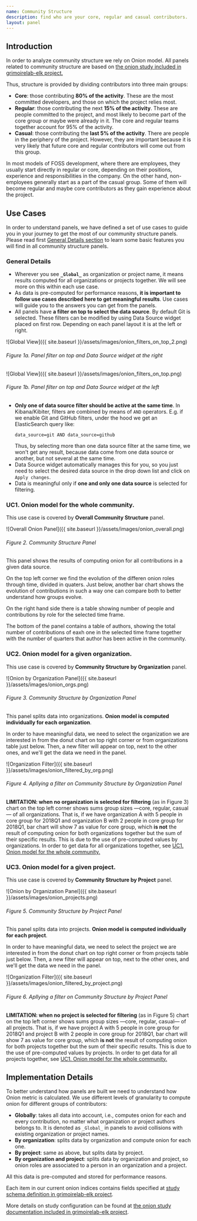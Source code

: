 ```yaml
---
name: Community Structure
description: find who are your core, regular and casual contributors.
layout: panel
---
```


## Introduction
In order to analyze community structure we rely on Onion model. All panels
related to community structure are based on [the onion study included in
grimoirelab-elk project.](https://github.com/chaoss/grimoirelab-elk/blob/master/doc/studies.md#onion-study)

Thus, structure is provided by dividing contributors into three main groups:
 * **Core**: those contributing **80% of the activity**. These are the most
 committed developers, and those on which the project relies most.
 * **Regular**: those contributing the next **15% of the activity**. These are
  people committed to the project, and most likely to become part of the
  core group or maybe were already in it. The core and regular teams together
  account for 95% of the activity.
 * **Casual**: those contributing the **last 5% of the activity**. There are
  people in the periphery of the project. However, they are important because
  it is very likely that future core and regular contributors will come out
  from this group.

In most models of FOSS development, where there are employees, they usually
start directly in regular or core, depending on their positions, experience
and responsibilities in the company. On the other hand, non-employees
generally start as a part of the casual group. Some of them will become
regular and maybe core contributors as they gain experience about the project.

## Use Cases
In order to understand panels, we have defined a set of use cases to guide
you in your journey to get the most of our community structure panels.
Please read first [General Details section](#general-details) to learn
some basic features you will find in all community structure panels.

### General Details
* Wherever you see **`_Global_`** as organization or project name, it means
    results computed for all organizations or projects together. We will
    see more on this within each use case.
* As data is pre-computed for performance reasons, **it is important to
    follow use cases described here to get meaningful results**. Use cases
    will guide you to the answers you can get from the panels.
* All panels have **a filter on top to select the data source**. By default
    Git is selected. These filters can be modified by using Data Source widget
    placed on first row. Depending on each panel layout it is at the left or
    right.

![Global View]({{ site.baseurl }}/assets/images/onion_filters_on_top_2.png)
###### Figure 1a. Panel filter on top and Data Source widget at the right
![Global View]({{ site.baseurl }}/assets/images/onion_filters_on_top.png)
###### Figure 1b. Panel filter on top and Data Source widget at the left

* **Only one of data source filter should be active at the same time**.
    In Kibana/Kibiter, filters are combined by means of `AND` operators.
    E.g. if we enable Git and GitHub filters, under the hood we get
    an ElasticSearch query like:
    ```
    data_source=git AND data_source=github
    ```
    Thus, by selecting more than one data source filter at the same time,
    we won't get any result, because data come from one data source or another,
    but not several at the same time.
* Data Source widget automatically manages this for you, so you just need to
    select the desired data source in the drop down list and click on
    `Apply changes`.
* Data is meaningful only if **one and only one data source** is selected for
    filtering.

### UC1. Onion model for the whole community.
This use case is covered by **Overall Community Structure** panel.

![Overall Onion Panel]({{ site.baseurl }}/assets/images/onion_overall.png)
###### Figure 2. Community Structure Panel

This panel shows the results of computing onion for all contributions in
a given data source.

On the top left corner we find the evolution of the differen onion roles
through time, divided in quaters. Just below, another bar chart shows the
evolution of contributions in such a way one can compare both to better
understand how groups evolve.

On the right hand side there is a table showing number of people and
contributions by role for the selected time frame.

The bottom of the panel contains a table of authors, showing the total
number of contributions of eaxh one in the selected time frame together
with the number of quarters that author has been active in the community.


### UC2. Onion model for a given organization.
This use case is covered by **Community Structure by Organization** panel.

![Onion by Organization Panel]({{ site.baseurl }}/assets/images/onion_orgs.png)
###### Figure 3. Community Structure by Organization Panel

This panel splits data into organizations. **Onion model is computed individually
for each organization**.

In order to have meaningful data, we need to select the organization we
are interested in from the donut chart on top right corner or from
organizations table just below. Then, a new filter will appear on top, next
to the other ones, and we'll get the data we need in the panel.

![Organization Filter]({{ site.baseurl }}/assets/images/onion_filtered_by_org.png)
###### Figure 4. Apllying a filter on Community Structure by Organization Panel


**LIMITATION: when no organization is selected for filtering** (as
in Figure 3) chart on the top left corner shows sums group sizes
&mdash;core, regular, casual&mdash; of all organizations. That is, if we have
organization A with 5 people in core group for 2018Q1 and organization B
with 2 people in core group for 2018Q1, bar chart will show 7 as value
for core group, which **is not** the result of computing onion for both organizations
together but the sum of their specific results. This is due to the use of
pre-computed values by organizations. In order to get data for all
organizations together, see
[UC1. Onion model for the whole community.](#uc1-onion-model-for-the-whole-community)


### UC3. Onion model for a given project.
This use case is covered by **Community Structure by Project** panel.

![Onion by Organization Panel]({{ site.baseurl }}/assets/images/onion_projects.png)
###### Figure 5. Community Structure by Project Panel

This panel splits data into projects. **Onion model is computed individually
for each project**.

In order to have meaningful data, we need to select the project we
are interested in from the donut chart on top right corner or from
projects table just below. Then, a new filter will appear on top, next
to the other ones, and we'll get the data we need in the panel.

![Organization Filter]({{ site.baseurl }}/assets/images/onion_filtered_by_project.png)
###### Figure 6. Apllying a filter on Community Structure by Project Panel


**LIMITATION: when no project is selected for filtering** (as
in Figure 5) chart on the top left corner shows sums group sizes
&mdash;core, regular, casual&mdash; of all projects. That is, if we have
project A with 5 people in core group for 2018Q1 and project B
with 2 people in core group for 2018Q1, bar chart will show 7 as value
for core group, which **is not** the result of computing onion for both projects
together but the sum of their specific results. This is due to the use of
pre-computed values by projects. In order to get data for all
projects together, see
[UC1. Onion model for the whole community.](#uc1-onion-model-for-the-whole-community)


## Implementation Details
To better understand how panels are built we need to understand how Onion metric
is calculated. We use different levels of granularity to compute onion for
different groups of contributors:

* **Globally**: takes all data into account, i.e., computes onion for each and
    every contribution, no matter what organization or project authors
    belongs to. It is denoted as `_Global_` in panels to avoid collisions
    with existing organization or project names.
* **By organization**: splits data by organization and compute onion for each
    one.
* **By project**: same as above, but splits data by project.
* **By organization and project**: splits data by organization and project, so
    onion roles are associated to a person in an organization and a project.

All this data is pre-computed and stored for performance reasons.

Each item in our current onion indices contains fields specified at
[study schema definition in grimoirelab-elk project](https://github.com/chaoss/grimoirelab-elk/blob/master/schema/onion.csv).

More details on study configuration can be found at [the onion study documentation included in
grimoirelab-elk project](https://github.com/chaoss/grimoirelab-elk/blob/master/doc/studies.md#onion-study).
